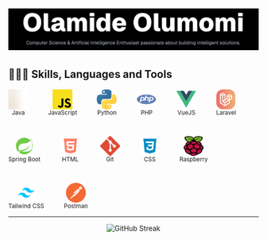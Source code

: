 # ![Banner](/public/image1.png)

<!-- --- -->

## 👨🏾‍💻 Skills, Languages and Tools

<div style="display: flex; gap: 40px; align-items: flex-end; flex-wrap: wrap;">
	<div style="display: flex; flex-direction: column; align-items: center;">
		<img src="/public/java.svg" alt="Java" width="40" height="40" />
		<small>Java</small>
	</div>
	<div style="display: flex; flex-direction: column; align-items: center;">
		<img src="/public/javascript.svg" alt="JavaScript" width="40" height="40" />
		<small>JavaScript</small>
	</div>
	<div style="display: flex; flex-direction: column; align-items: center;">
		<img src="/public/python.svg" alt="Python" width="40" height="40" />
		<small>Python</small>
	</div>
	<div style="display: flex; flex-direction: column; align-items: center;">
		<img src="/public/php.svg" alt="PHP" width="40" height="40" />
		<small>PHP</small>
	</div>
	<div style="display: flex; flex-direction: column; align-items: center;">
		<img src="/public/vuejs.svg" alt="VueJS" width="40" height="40" />
		<small>VueJS</small>
	</div>
	<div style="display: flex; flex-direction: column; align-items: center;">
		<img src="/public/laravel.svg" alt="Laravel" width="40" height="40" />
		<small>Laravel</small>
	</div>
	<div style="display: flex; flex-direction: column; align-items: center;">
		<img src="/public/spring-boot.svg" alt="SpringBoot" width="40" height="40" />
		<small>Spring Boot</small>
	</div>
	<div style="display: flex; flex-direction: column; align-items: center;">
		<img src="/public/html.svg" alt="HTML" width="40" height="40" />
		<small>HTML</small>
	</div>
	<div style="display: flex; flex-direction: column; align-items: center;">
		<img src="/public/git.svg" alt="Git" width="40" height="40" />
		<small>Git</small>
	</div>
	<div style="display: flex; flex-direction: column; align-items: center;">
		<img src="/public/css.svg" alt="CSS" width="40" height="40" />
		<small>CSS</small>
	</div>
	<div style="display: flex; flex-direction: column; align-items: center;">
		<img src="/public/raspberry.svg" alt="Raspberry" width="40" height="40" />
		<small>Raspberry</small>
	</div>
	<div style="display: flex; flex-direction: column; align-items: center;">
		<img src="/public/tailwind-css.svg" alt="Tailwind CSS" width="40" height="40" />
		<small>Tailwind CSS</small>
	</div>
	<div style="display: flex; flex-direction: column; align-items: center;">
		<img src="/public/postman.svg" alt="Postman" width="40" height="40" />
		<small>Postman</small>
	</div>
</div>

---

<!-- ![Top Languages](https://github-readme-stats.vercel.app/api/top-langs?username=scientist-momi&show_icons=true&locale=en&layout=compact)
![GitHub Stats](https://github-readme-stats.vercel.app/api?username=scientist-momi&show_icons=true&locale=en) -->
<div align="center">
	<img src="https://github-readme-streak-stats.herokuapp.com/?user=scientist-momi&" alt="GitHub Streak" />
</div>
